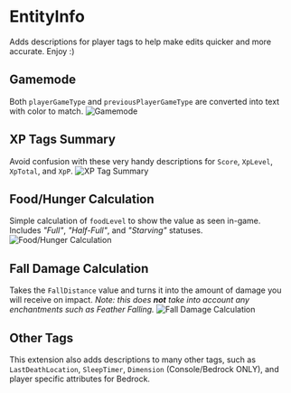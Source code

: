 # EntityInfo

Adds descriptions for player tags to help make edits quicker and more accurate. Enjoy :)

## Gamemode

Both `playerGameType` and `previousPlayerGameType` are converted into text with color to match.
![Gamemode](https://i.imgur.com/SIVlHdD.png "Gamemode")

## XP Tags Summary

Avoid confusion with these very handy descriptions for `Score`, `XpLevel`, `XpTotal`, and `XpP`.
![XP Tag Summary](https://i.imgur.com/9ieuoHP.png "XP Tag Summary")

## Food/Hunger Calculation

Simple calculation of `foodLevel` to show the value as seen in-game. Includes *"Full"*, *"Half-Full"*, and *"Starving"* statuses.
![Food/Hunger Calculation](https://i.imgur.com/mfo90cc.png "Food/Hunger Calculation")

## Fall Damage Calculation

Takes the `FallDistance` value and turns it into the amount of damage you will receive on impact. *Note: this does **not** take into account any enchantments such as Feather Falling.*
![Fall Damage Calculation](https://i.imgur.com/XoAIuZU.png "Fall Damage Calculation")

## Other Tags

This extension also adds descriptions to many other tags, such as `LastDeathLocation`, `SleepTimer`, `Dimension` (Console/Bedrock ONLY), and player specific attributes for Bedrock.